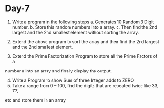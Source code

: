 # Day-7
1. Write a program in the following steps
a. Generates 10 Random 3 Digit number.
b. Store this random numbers into a array.
c. Then find the 2nd largest and the 2nd smallest element without sorting the array.

2. Extend the above program to sort the array and then find the 2nd largest
and the 2nd smallest element.

3. Extend the Prime Factorization Program to store all the Prime Factors of a

number n into an array and finally display the output.

4. Write a Program to show Sum of three Integer adds to ZERO
5. Take a range from 0 – 100, find the digits that are repeated twice like 33, 77,

etc and store them in an array
